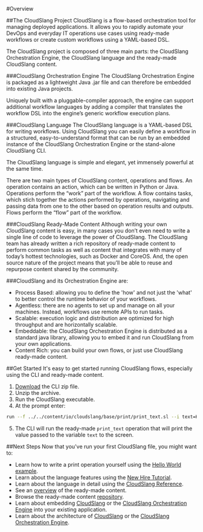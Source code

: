 #Overview

##The CloudSlang Project
CloudSlang is a flow-based orchestration tool for managing deployed applications. It allows you to rapidly automate your DevOps and everyday IT operations use cases using ready-made workflows or create custom workflows using a YAML-based DSL.
 
The CloudSlang project is composed of three main parts: the CloudSlang Orchestration Engine, the CloudSlang language and the ready-made CloudSlang content.
 
###CloudSlang Orchestration Engine
The CloudSlang Orchestration Engine is packaged as a lightweight Java .jar file and can therefore be embedded into existing Java projects.
 
Uniquely built with a pluggable-compiler approach, the engine can support additional workflow languages by adding a compiler that translates the workflow DSL into the engine’s generic workflow execution plans.
 
###CloudSlang Language
The CloudSlang language is a YAML-based DSL for writing workflows. Using CloudSlang you can easily define a workflow in a structured, easy-to-understand format that can be run by an embedded instance of the CloudSlang Orchestration Engine or the stand-alone CloudSlang CLI.
 
The CloudSlang language is simple and elegant, yet immensely powerful at the same time.
 
There are two main types of CloudSlang content, operations and flows. An operation contains an action, which can be written in Python or Java. Operations perform the “work” part of the workflow. A flow contains tasks, which stich together the actions performed by operations, navigating and passing data from one to the other based on operation results and outputs. Flows perform the “flow” part of the workflow.

###CloudSlang Ready-Made Content
Although writing your own CloudSlang content is easy, in many cases you don’t even need to write a single line of code to leverage the power of CloudSlang. The CloudSlang team has already written a rich repository of ready-made content to perform common tasks as well as content that integrates with many of today’s hottest technologies, such as Docker and CoreOS. And, the open source nature of the project means that you’ll be able to reuse and repurpose content shared by the community.

###CloudSlang and its Orchestration Engine are:

+ Process Based: allowing you to define the 'how' and not just the 'what' to better control the runtime behavior of your workflows.
+ Agentless: there are no agents to set up and manage on all your machines. Instead, workflows use remote APIs to run tasks.
+ Scalable: execution logic and distribution are optimized for high throughput and are horizontally scalable.
+ Embeddable: the CloudSlang Orchestration Engine is distributed as a standard java library, allowing you to embed it and run CloudSlang from your own applications.
+ Content Rich: you can build your own flows, or just use CloudSlang ready-made content. 

##Get Started
It's easy to get started running CloudSlang flows, especially using the CLI and ready-made content.

1. [Download](/download) the CLI zip file. 
2. Unzip the archive.
3. Run the CloudSlang executable. 
4. At the prompt enter: 
  ```bash
  run --f ../../content/io/cloudslang/base/print/print_text.sl --i text=Hi
  ```
5. The CLI will run the ready-made `print_text` operation that will print the value passed to the variable `text` to the screen.

##Next Steps
Now that you've run your first CloudSlang file, you might want to:

+ Learn how to write a print operation yourself using the [Hello World example](#/docs#hello-world-example).
+ Learn about the language features using the [New Hire Tutorial](http://cloudslang-tutorials.readthedocs.org).
+ Learn about the language in detail using the [CloudSlang Reference](#/docs#cloudslang-reference).
+ See an [overview](https://github.com/CloudSlang/cloud-slang-content/blob/master/DOCS.md) of the ready-made content.
+ Browse the ready-made content [repository](https://github.com/CloudSlang/cloud-slang-content).
+ Learn about embedding [CloudSlang](#/docs#embedded-cloudslang) or the [CloudSlang Orchestration Engine](#/docs#embedded-cloudslang-orchestration-engine) into your existing application.
+ Learn about the architecture of [CloudSlang](#/docs#cloudslang-architecture) or the [CloudSlang Orchestration Engine](#/docs#cloudslang-orchestration-engine-architecture).
